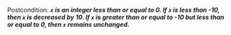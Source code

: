 Postcondition: ***`x` is an integer less than or equal to 0. If `x` is less than -10, then `x` is decreased by 10. If `x` is greater than or equal to -10 but less than or equal to 0, then `x` remains unchanged.***